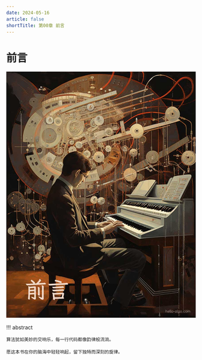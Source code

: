 ```yaml
---
date: 2024-05-16
article: false
shortTitle: 第00章 前言
---
```




# 前言



![前言](./HelloAlgo.assets/chapter_preface.jpg)



!!! abstract

    算法犹如美妙的交响乐，每一行代码都像韵律般流淌。
    
    愿这本书在你的脑海中轻轻响起，留下独特而深刻的旋律。

